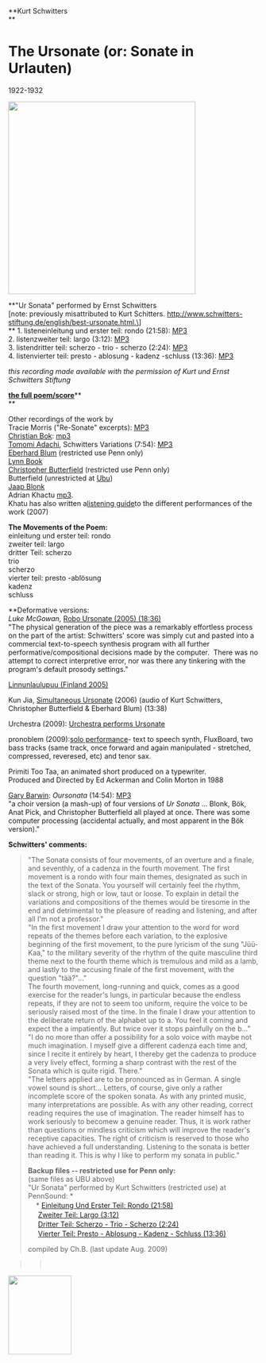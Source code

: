   
  

 

**Kurt Schwitters  
**

The Ursonate (or: Sonate in Urlauten)
=====================================

1922-1932  
  
<img src="/library/images/schwitters.gif" width="377" height="388" />

**"Ur
Sonata" performed by Ernst Schwitters  
\[note: previously misattributed to Kurt Schitters. http://www.schwitters-stiftung.de/english/best-ursonate.html.\]  
** 1. listeneinleitung und erster teil: rondo (21:58): [MP3](http://media.sas.upenn.edu/pennsound/authors/Schwitters/Schwitters-Ernst_Kurt-Schitters-Ursonate_01_Einleitung_Und_Erster_Teil.mp3)  
2. listenzweiter teil: largo (3:12): [MP3](http://media.sas.upenn.edu/pennsound/authors/Schwitters/Schwitters-Ernst_Kurt-Schitters-Ursonate_02_Zweiter_Teil.mp3)  
3. listendritter teil: scherzo - trio - scherzo (2:24): [MP3](http://media.sas.upenn.edu/pennsound/authors/Schwitters/Schwitters-Ernst_Kurt-Schitters-Ursonate_03_Dritter_Teil.mp3)  
4. listenvierter teil: presto - ablosung - kadenz -schluss (13:36): [MP3](http://media.sas.upenn.edu/pennsound/authors/Schwitters/Schwitters-Ernst_Kurt-Schitters-Ursonate_04_Vierter_Teil.mp3)  
  
*this recording made available with the permission of Kurt und Ernst Schwitters Stiftung*

[**the full poem/score**](../../library/Schwitters-Kurt_URSONATE.html)**  
**  
  
Other recordings of the work by  
Tracie Morris ("Re-Sonate" excerpts): [MP3](https://media.sas.upenn.edu/pennsound/authors/Morris/Zinc/Morris-Tracie_ZInc-NY_10-4-14-Re-Sonate_03.mp3)  
[Christian
Bok](Bok.html): [mp3](http://media.sas.upenn.edu/pennsound/authors/Bok/UB-2000/Bok-Christian_05_Ursonate_UB_2000.mp3)  
[Tomomi Adachi](Adachi.html), Schwitters Variations (7:54): [MP3  
](http://media.sas.upenn.edu/pennsound/authors/Tomomi/Adachi_Tomomi_Ursonate.mp3)[Eberhard Blum](http://media.sas.upenn.edu/user/9603) (restricted use Penn only)  
[Lynn Book](Book-Ursonate.php)  
[Christopher
Butterfield](http://media.sas.upenn.edu/user/9604) (restricted use Penn only)  
Butterfield (unrestricted at [Ubu](http://www.ubu.com/sound/butterfield.html))  
[Jaap Blonk](http://www.ubu.com/sound/blonk.html)  
Adrian Khactu [mp3](http://media.sas.upenn.edu/pennsound/authors/Schwitters/Khactu_Adrian_Schwitters-Ur-Sonata_2007.mp3).  
Khatu has also written a[listening
guide](../../library/Khactu-Adrian_UrSonate-Listening-Guide.html)to the different
performances of the work (2007)  
  

**The Movements of the Poem:**  
<span class="small">einleitung und erster teil: rondo  
zweiter teil: largo  
dritter Teil: scherzo  
trio  
scherzo  
vierter teil: presto -ablösung  
kadenz  
schluss</span>

**Deformative versions:  
**Luke McGowan*,* [Robo Ursonate (2005) (18:36)](http://media.sas.upenn.edu/pennsound/authors/McGowan/McGowan-Luke_Robo-Ursonate_2005.mp3)  
"The physical generation of the piece was a remarkably effortless process on the part of the artist: Schwitters' score was simply cut and pasted into a commercial text-to-speech synthesis program with all further performative/compositional decisions made by the computer.  There was no attempt to correct interpretive error, nor was there any tinkering with the program's default prosody settings."

[Linnunlaulupuu (Finland 2005)](http://www.nokturno.org/linnunlaulupuu/)  
  
Kun Jia, [Simultaneous Ursonate](http://media.sas.upenn.edu/pennsound/authors/Schwitters/Jia-Kun_Simultaneous-Ursonate_2006.mp3) (2006) (audio of Kurt Schwitters, Christopher Butterfield & Eberhard Blum) (13:38)

Urchestra (2009): [Urchestra performs Ursonate](http://www.fluxmass.org/music/ursonate/)  
  
pronoblem (2009):[solo performance](http://www.fluxmass.org/music/pronoblem/ursonate.php)- text to speech synth, FluxBoard, two bass tracks (same track, once forward and again manipulated - stretched, compressed, reveresed, etc) and tenor sax.

Primiti Too Taa, an animated short produced on
a typewriter.  
Produced and Directed
by Ed Ackerman and Colin Morton in 1988  

[Gary Barwin](Barwin.php): *Oursonata* (14:54): [MP3](http://media.sas.upenn.edu/pennsound/authors/Barwin/Barwin-Gary_Oursonata.mp3)  
"a choir version (a mash-up) of four versions of *Ur Sonata* ... Blonk, Bök, Anat Pick, and Christopher Butterfield all played at once. There was some computer processing (accidental actually, and most apparent in the Bök version)."

**Schwitters' comments:**

> "The Sonata consists of four movements, of an overture and a finale, and seventhly, of a cadenza in the fourth movement. The first movement is a rondo with four main themes, designated as such in the text of the Sonata. You yourself will certainly feel the rhythm, slack or strong, high or low, taut or loose. To explain in detail the variations and compositions of the themes would be tiresome in the end and detrimental to the pleasure of reading and listening, and after all I'm not a professor."  
> "In the first movement I draw your attention to the word for word repeats of the themes before each variation, to the explosive beginning of the first movement, to the pure lyricism of the sung "Jüü-Kaa," to the military severity of the rhythm of the quite masculine third theme next to the fourth theme which is tremulous and mild as a lamb, and lastly to the accusing finale of the first movement, with the question "tää?"..."  
> The fourth movement, long-running and quick, comes as a good exercise for the reader's lungs, in particular because the endless repeats, if they are not to seem too uniform, require the voice to be seriously raised most of the time. In the finale I draw your attention to the deliberate return of the alphabet up to a. You feel it coming and expect the a impatiently. But twice over it stops painfully on the b..."  
> "I do no more than offer a possibility for a solo voice with maybe not much imagination. I myself give a different cadenza each time and, since I recite it entirely by heart, I thereby get the cadenza to produce a very lively effect, forming a sharp contrast with the rest of the Sonata which is quite rigid. There."  
> "The letters applied are to be pronounced as in German. A single vowel sound is short... Letters, of course, give only a rather incomplete score of the spoken sonata. As with any printed music, many interpretations are possible. As with any other reading, correct reading requires the use of imagination. The reader himself has to work seriously to becomew a genuine reader. Thus, it is work rather than questions or mindless criticism which will improve the reader's receptive capacities. The right of criticism is reserved to those who have achieved a full understanding. Listening to the sonata is better than reading it. This is why I like to perform my sonata in public."
>
> **Backup files -- restricted use for Penn only:**  
> (same files as UBU above)  
> "Ur Sonata" performed by Kurt Schwitters (restricted use) at PennSound: *  
> <img src="favicon.png" width="16" height="16" />* [Einleitung Und Erster Teil: Rondo (21:58)](http://media.sas.upenn.edu/user/35958)  
> *<img src="favicon.png" width="16" height="16" />* [Zweiter Teil: Largo (3:12)](http://media.sas.upenn.edu/user/35959)  
> *<img src="favicon.png" width="16" height="16" />* [Dritter Teil: Scherzo - Trio - Scherzo (2:24)](http://media.sas.upenn.edu/user/35960)  
> *<img src="favicon.png" width="16" height="16" />* [Vierter Teil: Presto - Ablosung - Kadenz - Schluss (13:36)](http://media.sas.upenn.edu/user/35961)
>
> compiled by Ch.B. (last update Aug. 2009)  

> >  

  
<img src="/library/images/schwitters-moving.gif" width="127" height="159" />
